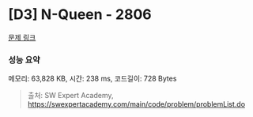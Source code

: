 # [D3] N-Queen - 2806 

[문제 링크](https://swexpertacademy.com/main/code/problem/problemDetail.do?contestProbId=AV7GKs06AU0DFAXB) 

### 성능 요약

메모리: 63,828 KB, 시간: 238 ms, 코드길이: 728 Bytes



> 출처: SW Expert Academy, https://swexpertacademy.com/main/code/problem/problemList.do